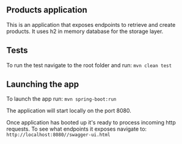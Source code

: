 ## Products application

This is an application that exposes endpoints to retrieve and create products. It uses h2 in memory database for the
storage layer.


## Tests
To run the test navigate to the root folder and run:  `mvn clean test` 


## Launching the app
To launch the app run: `mvn spring-boot:run`

The application will start locally on the port 8080. 

Once application has booted up it's ready to process incoming http requests. To see what endpoints it exposes 
navigate to:` http://localhost:8080//swagger-ui.html`

